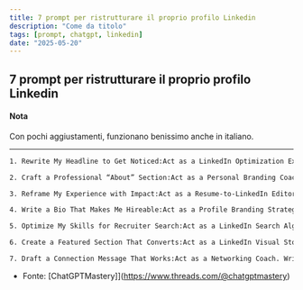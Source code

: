 ```yaml
---
title: 7 prompt per ristrutturare il proprio profilo Linkedin
description: "Come da titolo"
tags: [prompt, chatgpt, linkedin]
date: "2025-05-20"
---
```


## 7 prompt per ristrutturare il proprio profilo Linkedin

#### Nota

Con pochi aggiustamenti, funzionano benissimo anche in italiano.

---

```txt
1. Rewrite My Headline to Get Noticed:Act as a LinkedIn Optimization Expert. Rewrite my LinkedIn headline to instantly grab attention. My role is [insert current role], my target job is [insert role/industry], and I want to highlight [insert skills or niche].  
```

```txt
2. Craft a Professional “About” Section:Act as a Personal Branding Coach. Write a compelling “About” summary that showcases my career journey, unique strengths, and personality. Tailor it for someone looking to attract opportunities in [industry/role].  
```

```txt
3. Reframe My Experience with Impact:Act as a Resume-to-LinkedIn Editor. Rewrite this work experience: [insert job/description] to highlight measurable results, leadership, and relevant skills in a LinkedIn-friendly format.  
```

```txt
4. Write a Bio That Makes Me Hireable:Act as a Profile Branding Strategist. Write a short, impressive bio I can pin to featured posts or use in the intro line when connecting with recruiters. Focus on credibility and value.  
```

```txt
5. Optimize My Skills for Recruiter Search:Act as a LinkedIn Search Algorithm Expert. Based on my target job in [industry/role], recommend 10 skills I should add to my profile to show up in recruiter searches.  
```

```txt
6. Create a Featured Section That Converts:Act as a LinkedIn Visual Storyteller. Suggest 3 things I can add to my ‘Featured’ section (e.g., case studies, portfolios, media links) that will impress employers or clients in [industry].  
```

```txt
7. Draft a Connection Message That Works:Act as a Networking Coach. Write a short, friendly message I can use when connecting with professionals or recruiters in [industry]. Make it warm, intentional, and low-pressure.  
```

- Fonte: [ChatGPTMastery]](https://www.threads.com/@chatgptmastery)